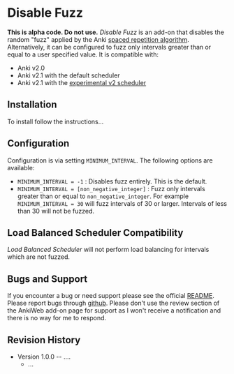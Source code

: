 # Disable Fuzz

**This is alpha code.  Do not use.** *Disable Fuzz* is an add-on that disables the random "fuzz" applied by the Anki [spaced repetition algorithm](https://apps.ankiweb.net/docs/manual.html#what-spaced-repetition-algorithm-does-anki-use). Alternatively, it can be configured to fuzz only intervals greater than or equal to a user specified value. It is compatible with:
* Anki v2.0
* Anki v2.1 with the default scheduler
* Anki v2.1 with the [experimental v2 scheduler](https://anki.tenderapp.com/kb/anki-ecosystem/experiment-scheduling-changes-in-anki-21)

## Installation

To install follow the instructions...

## Configuration

Configuration is via setting `MINIMUM_INTERVAL`.  The following options are available:

* `MINIMUM_INTERVAL = -1` : Disables fuzz entirely.  This is the default.
* `MINIMUM_INTERVAL = [non_negative_integer]` : Fuzz only intervals greater than or equal to `non_negative_integer`. For example `MINIMUM_INTERVAL = 30` will fuzz intervals of 30 or larger.  Intervals of less than 30 will not be fuzzed.

## Load Balanced Scheduler Compatibility

*Load Balanced Scheduler* will not perform load balancing for intervals which are not fuzzed.

## Bugs and Support

If you encounter a bug or need support please see the official [README](https://github.com/xquercus/disable-fuzz). Please report bugs through [github](https://github.com/xquercus/disable-fuzz/issues).  Please don't use the review section of the AnkiWeb add-on page for support as I won't receive a notification and there is no way for me to respond.

## Revision History

* Version 1.0.0 -- ....
  * ...
